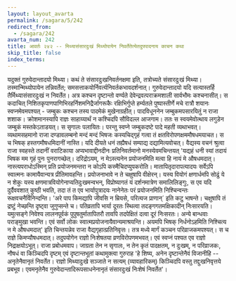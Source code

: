 ```yaml
---
layout: layout_avarta
permalink: /sagara/5/242
redirect_from:
  - /sagara/242
avarta_num: 242
title: आवर्तः २४२ -- मिथ्यासंसारदुःखं मिथ्योपायेन निवर्तेतेत्येतदुपपादनाय काचन कथा
skip_title: false
index_terms: 
---
```


यदुक्तं गुरुवेदान्तादयो मिथ्या। कथं ते संसारदुःखनिवर्तनक्षमा इति, तत्रोच्यते संसारदुःखं मिथ्या। तस्मान्मिथ्योपायेन तन्निवर्तेत; समसत्ताकयोर्निवर्त्यनिवर्तकभावदर्शनात्। गुरुवेदान्तादयो यदि सत्यास्तर्हि तैर्मिथ्यासंसारदुःखं न निवर्तेत। अत्र कश्चन दृष्टान्तो वर्ण्यते देवेन्द्रवत्पराक्रमशाली सार्वभौमः कश्चनासीत्। स कदाचित् निशितकृपाणपाणिभिरहर्निशमनिद्रैर्जागरूकैः रक्षिभिर्गुप्ते हर्म्यतले पुष्पास्तीर्णे मचे रात्रौ शयानः
स्वप्नमेवमपश्यत् - जम्बुकः कश्चन तस्य पादमेकं मुखेनाग्रहीत्। पादविधूननेन
जम्बुकमपसारयितुं न राजा शशाक। क्रोशमानस्यापि राज्ञः साहाय्यार्थं न
कश्चिदपि सौविदल्ल आजगाम। ततः स स्वयमेवोत्थाय लगुडेन जम्बुकं
मस्तकेऽताडयत्। स सृगालः पलायितः। परन्तु स्वप्ने जम्बुकदष्टे पादे
महती व्यथाभवत्। व्यथामसहमानो राजा दण्डावलम्बनो मन्दं मन्दं भिषजः
कस्यचिद्गृहं गत्वा तं क्षतविरोपणक्षममौषधमयाचत। स च भिषक् हस्तगमौषधमिदानीं नास्ति। यदि दीयते धनं तह्यैषधं सम्पाद्य दद्यामित्यवोचत्।
वैद्यस्य वचनं श्रुत्वा राजा स्वहस्ते तदानीं वराटिकाया अप्यभावाद्दीनदीनः
प्रतिनिवर्तमानो मनस्येवमचिन्तयत् 'यद्यहं धनी स्यां तदायं भिषक मम
गृहं पुनः पुनरागच्छेत्। दरिद्रोऽयम्, न मेऽस्त्यनेन प्रयोजनमिति मत्वा हि
नायं मे औषधमदात्। नास्त्यपराधोऽस्मिन् प्रति प्रयोजनमन्तरा न कोऽपि
कस्मैचिदप्युपकरोति। मातापितृदारापत्यादयः सर्वेऽपि स्वात्मनः कामायैवान्यत्र प्रीतिमावहन्ति। प्रयोजनाभावे न ते चक्षुषापि वीक्षेरन्। यस्य वियोगं
क्षणार्धमपि सोढुं ये न शेकुः यस्य क्षणमात्रवियोगेनाप्यतिदुःखमन्वभन्,
विप्रोष्यागतं यं दर्शनमात्रेण समालिलिङ्गुः, स एव यदि दुर्दैववशात् कुष्ठी
भवति, तदा तं त एव भार्यापुत्रादयः नानेनेतः परं प्रयोजनमिति निश्चिन्वन्तः
रूक्षवचनैर्विनिन्दन्ति। 'अरे पाप किमद्यापि जीवसि न म्रियसे, परित्यज
प्राणान्´ इति कटु भाषन्ते। चक्षुषापि तं द्रष्टुं नेच्छन्ति दृष्ट्वा जुगुप्सन्ते
च। पतिव्रतापि भार्या दूरतः स्थित्वा तदङ्गगतमक्षिकादीन् निःसारयति।
यमुत्सङ्गे निवेश्य लालनपूर्वकं पुपुषतुर्मातापितरौ तावपि तदपेक्षितं दत्वा दूरं
निःसरतः। अन्ये बान्धवाः पराङ्मुखा भवन्ति। एवं सर्वो लोकः स्वात्मप्रयोजनायैवान्यमाश्रयन्ति। अयमपि भिषक् निर्धनोऽहमिति निश्चित्य न मे
औषधमदात्' इति चिन्तयन्नेव राजा वैद्यगृहात्प्रतिनिवृत्तः।
तत्र मध्ये
मार्गं कञ्चन परिव्राजकमपश्यत्। स च राज्ञे किमप्यौषधमदात्। तदुपयोगेन
राज्ञो निःशेषतया व्रणविरोपणमभवत्। एवं स्वप्नं पश्यत एव राज्ञो निद्राक्षयोऽभूत्। राजा प्रबोधमवाप। जाग्रता तेन न सृगालः, न तेन कृतं पादक्षतम्,
न दुःखम्, न परिव्राजकः, नौषधं वा किञ्चिदपि दृष्टम् एवं दृष्टान्तभूतां
कथामुक्त्वा गुरुराह 'हे शिष्य, अनेन दृष्टान्तेनैवं विजानीहि --
अनृतेनैवानृतं निवर्तेत। राज्ञो मिथ्यादुःखे सञ्जाते न सत्यम् (व्यावहारिकम्) किञ्चिदपि वस्तु तद्दुःखनिवृत्तये प्रबभूव। एवमनृतेनैव गुरुवेदान्तादिरूपसाधनेनानृतं संसारदुःखं निःशेषं निवर्तेत'।